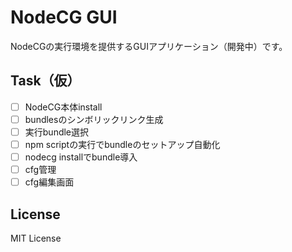 # NodeCG GUI

NodeCGの実行環境を提供するGUIアプリケーション（開発中）です。

## Task（仮）

- [ ] NodeCG本体install
- [ ] bundlesのシンボリックリンク生成
- [ ] 実行bundle選択
- [ ] npm scriptの実行でbundleのセットアップ自動化
- [ ] nodecg installでbundle導入
- [ ] cfg管理
- [ ] cfg編集画面

## License

MIT License